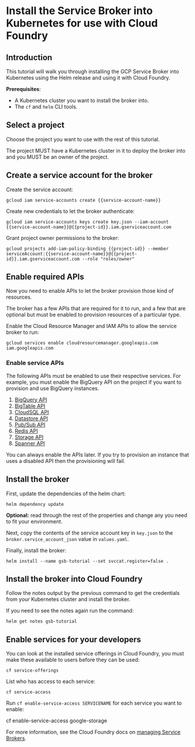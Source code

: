 # Install the Service Broker into Kubernetes for use with Cloud Foundry

## Introduction

This tutorial will walk you through installing the GCP Service Broker into
Kubernetes using the Helm release and using it with Cloud Foundry.

<walkthrough-tutorial-duration duration="15">
</walkthrough-tutorial-duration>

**Prerequisites**:

* A Kubernetes cluster you want to install the broker into.
* The `cf` and `helm` CLI tools.

## Select a project

Choose the project you want to use with the rest of this tutorial.

The project MUST have a Kubernetes cluster in it to deploy the broker into and
you MUST be an owner of the project.

<walkthrough-project-setup>
</walkthrough-project-setup>

## Create a service account for the broker

<walkthrough-watcher-constant key="service-account-name" value="gcp-service-broker">
</walkthrough-watcher-constant>


Create the service account:

    gcloud iam service-accounts create {{service-account-name}}

Create new credentials to let the broker authenticate:

    gcloud iam service-accounts keys create key.json --iam-account {{service-account-name}}@{{project-id}}.iam.gserviceaccount.com

Grant project owner permissions to the broker:

    gcloud projects add-iam-policy-binding {{project-id}} --member serviceAccount:{{service-account-name}}@{{project-id}}.iam.gserviceaccount.com --role "roles/owner"

## Enable required APIs

Now you need to enable APIs to let the broker provision those kind of resources.

The broker has a few APIs that are required for it to run, and a few that are
optional but must be enabled to provision resources of a particular type.

Enable the Cloud Resource Manager and IAM APIs to allow the service broker to run:

    gcloud services enable cloudresourcemanager.googleapis.com iam.googleapis.com

### Enable service APIs

The following APIs must be enabled to use their respective services.
For example, you must enable the BigQuery API on the project if you want to
provision and use BigQuery instances.

1. [BigQuery API](https://console.cloud.google.com/apis/api/bigquery/overview)
1. [BigTable API](https://console.cloud.google.com/apis/api/bigtableadmin/overview)
1. [CloudSQL API](https://console.cloud.google.com/apis/library/sql-component.googleapis.com)
1. [Datastore API](https://console.cloud.google.com/apis/api/datastore.googleapis.com/overview)
1. [Pub/Sub API](https://console.cloud.google.com/apis/api/pubsub/overview)
1. [Redis API](https://console.cloud.google.com/apis/api/redis.googleapis.com/overview)
1. [Storage API](https://console.cloud.google.com/apis/api/storage_component/overview)
1. [Spanner API](https://console.cloud.google.com/apis/api/spanner/overview)

You can always enable the APIs later. If you try to provision an instance that
uses a disabled API then the provisioning will fail.

## Install the broker

First, update the dependencies of the helm chart:

    helm dependency update

**Optional:** read through the rest of the properties and change any you need
   to fit your environment.
   
Next, copy the contents of the service account key in `key.json` 
to the `broker.service_account_json` value in `values.yaml`.

Finally, install the broker:

    helm install --name gsb-tutorial --set svccat.register=false .

## Install the broker into Cloud Foundry

Follow the notes output by the previous command to get the credentials from your
Kubernetes cluster and install the broker.

If you need to see the notes again run the command:

    helm get notes gsb-tutorial

## Enable services for your developers

You can look at the installed service offerings in Cloud Foundry, you must make
these available to users before they can be used:

    cf service-offerings

List who has access to each service:

    cf service-access

Run `cf enable-service-access SERVICENAME` for each service you want to enable:

  cf enable-service-access google-storage

For more information, see the Cloud Foundry docs on [managing Service Brokers](https://docs.cloudfoundry.org/services/managing-service-brokers.html).
